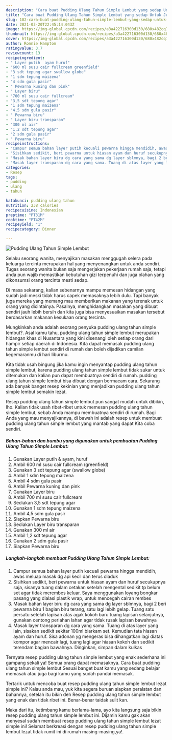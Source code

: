```yaml
---
description: "Cara buat Pudding Ulang Tahun Simple Lembut yang sedap Untuk Jualan"
title: "Cara buat Pudding Ulang Tahun Simple Lembut yang sedap Untuk Jualan"
slug: 182-cara-buat-pudding-ulang-tahun-simple-lembut-yang-sedap-untuk-jualan
date: 2021-03-20T22:45:14.043Z
image: https://img-global.cpcdn.com/recipes/a3a422716300d130/680x482cq70/pudding-ulang-tahun-simple-lembut-foto-resep-utama.jpg
thumbnail: https://img-global.cpcdn.com/recipes/a3a422716300d130/680x482cq70/pudding-ulang-tahun-simple-lembut-foto-resep-utama.jpg
cover: https://img-global.cpcdn.com/recipes/a3a422716300d130/680x482cq70/pudding-ulang-tahun-simple-lembut-foto-resep-utama.jpg
author: Ronnie Hampton
ratingvalue: 3.7
reviewcount: 13
recipeingredient:
- " Layer putih  ayam huruf"
- "600 ml susu cair fullcream greenfield"
- "3 sdt tepung agar swallow globe"
- "1 sdm tepung maizena"
- "4 sdm gula pasir"
- " Pewarna kuning dan pink"
- " Layer biru"
- "700 ml susu cair fullcream"
- "3,5 sdt tepung agar"
- "1 sdm tepung maizena"
- "4,5 sdm gula pasir"
- " Pewarna biru"
- " Layer biru transparan"
- "300 ml air"
- "1,2 sdt tepung agar"
- "2 sdm gula pasir"
- " Pewarna biru"
recipeinstructions:
- "Campur semua bahan layer putih kecuali pewarna hingga mendidih, awas meluap masak dg api kecil dan terus diaduk"
- "Sisihkan sedikit, beri pewarna untuk hiasan ayam dan huruf secukupnya saja, sisanya tuang dalam cetakan setelah mengental sedikit tp belum set agar tidak merembes keluar. Saya menggunakan loyang bongkar pasang yang dialasi plastik wrap, untuk mencegah cairan rembes"
- "Masak bahan layer biru dg cara yang sama dg layer sblmnya, bagi 2 beri pewarna biru 1 bagian biru terang, satu lagi lebih gelap. Tuang satu persatu setelah lapisan atas agak kokoh baru tuang lapisan selanjutnya, gunakan centong perlahan lahan agar tidak rusak lapisan bawahnya"
- "Masak layer transparan dg cara yang sama. Tuang di atas layer yang lain, sisakan sedikit sekitar 100ml biarkam set. Kemudian tata hiasan ayam dan huruf. Sisa adonan yg mengeras bisa dihangatkan lagi diatas kompor agar mencair lagi, tuang lagi agar hiasan kokoh dan sedikit terendam bagian bawahnya. Dinginkan, simpan dalam kulkas"
categories:
- Resep
tags:
- pudding
- ulang
- tahun

katakunci: pudding ulang tahun 
nutrition: 238 calories
recipecuisine: Indonesian
preptime: "PT31M"
cooktime: "PT42M"
recipeyield: "1"
recipecategory: Dinner

---
```



![Pudding Ulang Tahun Simple Lembut](https://img-global.cpcdn.com/recipes/a3a422716300d130/680x482cq70/pudding-ulang-tahun-simple-lembut-foto-resep-utama.jpg)

Selaku seorang wanita, menyajikan masakan menggugah selera pada keluarga tercinta merupakan hal yang menyenangkan untuk anda sendiri. Tugas seorang  wanita bukan saja mengerjakan pekerjaan rumah saja, tetapi anda pun wajib memastikan kebutuhan gizi terpenuhi dan juga olahan yang dikonsumsi orang tercinta mesti sedap.

Di masa  sekarang, kalian sebenarnya mampu memesan hidangan yang sudah jadi meski tidak harus capek memasaknya lebih dulu. Tapi banyak juga mereka yang memang mau memberikan makanan yang terenak untuk orang yang dicintainya. Pasalnya, menghidangkan masakan yang dibuat sendiri jauh lebih bersih dan kita juga bisa menyesuaikan masakan tersebut berdasarkan makanan kesukaan orang tercinta. 



Mungkinkah anda adalah seorang penyuka pudding ulang tahun simple lembut?. Asal kamu tahu, pudding ulang tahun simple lembut merupakan hidangan khas di Nusantara yang kini disenangi oleh setiap orang dari hampir setiap daerah di Indonesia. Kita dapat memasak pudding ulang tahun simple lembut sendiri di rumah dan boleh dijadikan camilan kegemaranmu di hari liburmu.

Kita tidak usah bingung jika kamu ingin menyantap pudding ulang tahun simple lembut, karena pudding ulang tahun simple lembut tidak sukar untuk ditemukan dan kalian pun dapat membuatnya sendiri di rumah. pudding ulang tahun simple lembut bisa dibuat dengan bermacam cara. Sekarang ada banyak banget resep kekinian yang menjadikan pudding ulang tahun simple lembut semakin lezat.

Resep pudding ulang tahun simple lembut pun sangat mudah untuk dibikin, lho. Kalian tidak usah ribet-ribet untuk memesan pudding ulang tahun simple lembut, sebab Anda mampu membuatnya sendiri di rumah. Bagi Anda yang mau menyajikannya, di bawah ini adalah resep untuk membuat pudding ulang tahun simple lembut yang mantab yang dapat Kita coba sendiri.

<!--inarticleads1-->

##### Bahan-bahan dan bumbu yang digunakan untuk pembuatan Pudding Ulang Tahun Simple Lembut:

1. Gunakan  Layer putih &amp; ayam, huruf
1. Ambil 600 ml susu cair fullcream (greenfield)
1. Gunakan 3 sdt tepung agar (swallow globe)
1. Ambil 1 sdm tepung maizena
1. Ambil 4 sdm gula pasir
1. Ambil  Pewarna kuning dan pink
1. Gunakan  Layer biru
1. Ambil 700 ml susu cair fullcream
1. Sediakan 3,5 sdt tepung agar
1. Gunakan 1 sdm tepung maizena
1. Ambil 4,5 sdm gula pasir
1. Siapkan  Pewarna biru
1. Sediakan  Layer biru transparan
1. Gunakan 300 ml air
1. Ambil 1,2 sdt tepung agar
1. Gunakan 2 sdm gula pasir
1. Siapkan  Pewarna biru




<!--inarticleads2-->

##### Langkah-langkah membuat Pudding Ulang Tahun Simple Lembut:

1. Campur semua bahan layer putih kecuali pewarna hingga mendidih, awas meluap masak dg api kecil dan terus diaduk
1. Sisihkan sedikit, beri pewarna untuk hiasan ayam dan huruf secukupnya saja, sisanya tuang dalam cetakan setelah mengental sedikit tp belum set agar tidak merembes keluar. Saya menggunakan loyang bongkar pasang yang dialasi plastik wrap, untuk mencegah cairan rembes
1. Masak bahan layer biru dg cara yang sama dg layer sblmnya, bagi 2 beri pewarna biru 1 bagian biru terang, satu lagi lebih gelap. Tuang satu persatu setelah lapisan atas agak kokoh baru tuang lapisan selanjutnya, gunakan centong perlahan lahan agar tidak rusak lapisan bawahnya
1. Masak layer transparan dg cara yang sama. Tuang di atas layer yang lain, sisakan sedikit sekitar 100ml biarkam set. Kemudian tata hiasan ayam dan huruf. Sisa adonan yg mengeras bisa dihangatkan lagi diatas kompor agar mencair lagi, tuang lagi agar hiasan kokoh dan sedikit terendam bagian bawahnya. Dinginkan, simpan dalam kulkas




Ternyata resep pudding ulang tahun simple lembut yang enak sederhana ini gampang sekali ya! Semua orang dapat memasaknya. Cara buat pudding ulang tahun simple lembut Sesuai banget buat kamu yang sedang belajar memasak atau juga bagi kamu yang sudah pandai memasak.

Tertarik untuk mencoba buat resep pudding ulang tahun simple lembut lezat simple ini? Kalau anda mau, yuk kita segera buruan siapkan peralatan dan bahannya, setelah itu bikin deh Resep pudding ulang tahun simple lembut yang enak dan tidak ribet ini. Benar-benar taidak sulit kan. 

Maka dari itu, ketimbang kamu berlama-lama, ayo kita langsung saja bikin resep pudding ulang tahun simple lembut ini. Dijamin kamu gak akan menyesal sudah membuat resep pudding ulang tahun simple lembut lezat simple ini! Selamat berkreasi dengan resep pudding ulang tahun simple lembut lezat tidak rumit ini di rumah masing-masing,ya!.

